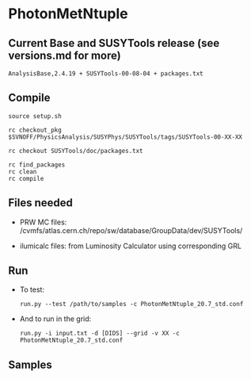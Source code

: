 PhotonMetNtuple
===============

## Current Base and SUSYTools release (see versions.md for more)

    AnalysisBase,2.4.19 + SUSYTools-00-08-04 + packages.txt


## Compile

    source setup.sh    

    rc checkout_pkg $SVNOFF/PhysicsAnalysis/SUSYPhys/SUSYTools/tags/SUSYTools-00-XX-XX

    rc checkout SUSYTools/doc/packages.txt

    rc find_packages
    rc clean
    rc compile

## Files needed

* PRW MC files: /cvmfs/atlas.cern.ch/repo/sw/database/GroupData/dev/SUSYTools/

* ilumicalc files: from Luminosity Calculator using corresponding GRL



## Run

* To test:

    ```
    run.py --test /path/to/samples -c PhotonMetNtuple_20.7_std.conf
    ```

* And to run in the grid:

    ```
    run.py -i input.txt -d [DIDS] --grid -v XX -c PhotonMetNtuple_20.7_std.conf
    ```

## Samples



